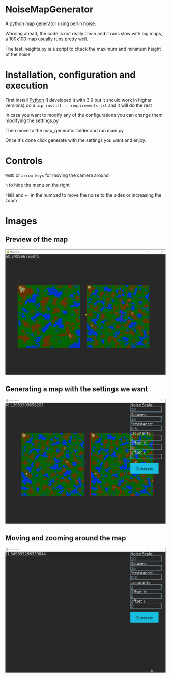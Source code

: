 # NoiseMapGenerator
A python map generator using perlin noise.

Warning ahead, the code is not really clean and it runs slow with big maps, a 100x100 map usually runs pretty well.

The test_heights.py is a script to check the maximum and minimum height of the noise

# Installation, configuration and execution

First install [Python](https://www.python.org/) (I developed it with 3.9 but it should work in higher versions) do a `pip install -r requirements.txt` and it will do the rest

In case you want to modify any of the configurations you can change them modifying the settings.py

Then move to the map_generator folder and run main.py

Once it's done click generate with the settings you want and enjoy.

# Controls
`WASD` or `arrow keys` for moving the camera around

`h` to hide the menu on the right

`4862` and `+-` in the numpad to move the noise to the sides or increasing the zoom

# Images

## Preview of the map
![Map preview](./images/map_viewer.png)

## Generating a map with the settings we want
![Map Generation](./images/changingsettings.gif)

## Moving and zooming around the map
![Map Zoom](./images/move_and_zoom.gif)
